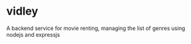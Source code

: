 # vidley
A backend service for movie renting, managing the list of genres using nodejs and expressjs
